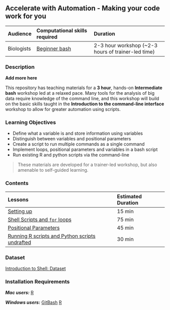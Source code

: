 ## Accelerate with Automation - Making your code work for you

| Audience | Computational skills required | Duration |
:----------|:----------|:----------|
| Biologists | [Beginner bash](https://hbctraining.github.io/Training-modules/Intro_shell/) | 2-3 hour workshop (~2-3 hours of trainer-led time) |


### Description

**Add more here**

This repository has teaching materials for a **3 hour**, hands-on **Intermediate bash** workshop led at a relaxed pace. Many tools for the analysis of big data require knowledge of the command line, and this workshop will build on the basic skills taught in the **Introduction to the command-line interface** workshop to allow for greater automation using scripts. 

### Learning Objectives

* Define what a variable is and store information using variables
* Distinguish between variables and positional parameters
* Create a script to run multiple commands as a single command
* Implement loops, positional parameters and variables in a bash script
* Run existing R and python scripts via the command-line

> These materials are developed for a trainer-led workshop, but also amenable to self-guided learning.


### Contents

| Lessons            | Estimated Duration |
|:------------------------|:----------|
|[Setting up](lessons/setting_up.md) | 15 min |
|[Shell Scripts and `for` loops](lessons/loops_and_scripts.md) | 75 min |
|[Positional Parameters](lessons/positional_params.md) | 45 min |
|[Running R scripts and Python scripts undrafted]() |30 min |

### Dataset

[Introduction to Shell: Dataset](https://github.com/hbctraining/Training-modules/blob/master/Intro_shell/data/unix_lesson.zip?raw=true)

### Installation Requirements

***Mac users:***
[R](https://cran.r-project.org/)


***Windows users:***
[GitBash](https://git-scm.com/download/win)
[R](https://cran.r-project.org/)

